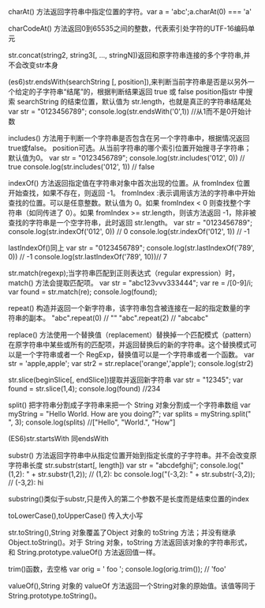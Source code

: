 charAt() 方法返回字符串中指定位置的字符。var a = 'abc';a.charAt(0) === 'a' <br>

charCodeAt() 方法返回0到65535之间的整数，代表索引处字符的UTF-16编码单元 <br>

str.concat(string2, string3[, ..., stringN])返回和原字符串连接的多个字符串,并不会改变str本身<br>

(es6)str.endsWith(searchString [, position]),来判断当前字符串是否是以另外一个给定的子字符串“结尾”的，根据判断结果返回 true 或 false
position指str 中搜索 searchString 的结束位置，默认值为 str.length，也就是真正的字符串结尾处
var str = "0123456789";
console.log(str.endsWith('0',1)) //从1而不是0开始计数<br>

includes() 方法用于判断一个字符串是否包含在另一个字符串中，根据情况返回true或false。
position可选。从当前字符串的哪个索引位置开始搜寻子字符串；默认值为0。
var str = "0123456789";
console.log(str.includes('012', 0)) // true
console.log(str.includes('012', 1)) // false<br>

indexOf() 方法返回指定值在字符串对象中首次出现的位置。从 fromIndex 位置开始查找，如果不存在，则返回 -1。
fromIndex :表示调用该方法的字符串中开始查找的位置。可以是任意整数。默认值为 0。如果 fromIndex < 0 则查找整个字符串（如同传进了 0）。如果 fromIndex >= str.length，则该方法返回 -1，除非被查找的字符串是一个空字符串，此时返回 str.length。
var str = "0123456789";
console.log(str.indexOf('012', 0)) // 0
console.log(str.indexOf('012', 1)) // -1<br>

lastIndexOf()同上
var str = "0123456789";
console.log(str.lastIndexOf('789', 0)) // -1
console.log(str.lastIndexOf('789', 10))// 7 <br>

str.match(regexp);当字符串匹配到正则表达式（regular expression）时，match() 方法会提取匹配项。
var str = "abc123vvv333444";
var re = /[0-9]/i;
var found = str.match(re);
console.log(found);  <br>

repeat() 构造并返回一个新字符串，该字符串包含被连接在一起的指定数量的字符串的副本。
"abc".repeat(0)      // ""
"abc".repeat(2)     // "abcabc" <br>

replace() 方法使用一个替换值（replacement）替换掉一个匹配模式（pattern）在原字符串中某些或所有的匹配项，并返回替换后的新的字符串。这个替换模式可以是一个字符串或者一个 RegExp，替换值可以是一个字符串或者一个函数。
var str = 'apple,apple';
var str2 = str.replace('orange','apple');
console.log(str2) <br>

str.slice(beginSlice[, endSlice])提取并返回新字符串
var str = "12345";
var found = str.slice(1,4);
console.log(found) //234 <br>

split() 把字符串分割成子字符串来把一个 String 对象分割成一个字符串数组
var myString = "Hello World. How are you doing?";
var splits = myString.split(" ", 3);
console.log(splits) //["Hello", "World.", "How"] <br>

(ES6)str.startsWith 同endsWith <br>

substr() 方法返回字符串中从指定位置开始到指定长度的子字符串。并不会改变原字符串长度
str.substr(start[, length])
var str = "abcdefghij";
console.log("(1,2): "    + str.substr(1,2));   // (1,2): bc
console.log("(-3,2): "   + str.substr(-3,2));  // (-3,2): hi <br>

substring()类似于substr,只是传入的第二个参数不是长度而是结束位置的index<br>

toLowerCase(),toUpperCase() 传入大小写<br>

str.toString(),String 对象覆盖了Object 对象的 toString 方法；并没有继承 Object.toString()。对于 String 对象，toString 方法返回该对象的字符串形式，和 String.prototype.valueOf() 方法返回值一样。<br>

trim()函数，去空格
var orig = '   foo  ';
console.log(orig.trim()); // 'foo'<br>

valueOf(),String 对象的 valueOf 方法返回一个String对象的原始值。该值等同于String.prototype.toString()。<br>
